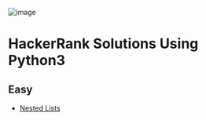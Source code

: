 ![image](https://user-images.githubusercontent.com/84894614/149536483-0793637c-d824-41cb-aec5-d381565143fa.png)

# HackerRank Solutions Using Python3

## Easy 
- [Nested Lists]()
